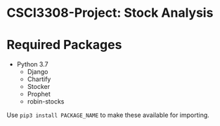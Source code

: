 # CSCI3308-Project: Stock Analysis

# Required Packages

* Python 3.7
    * Django
    * Chartify
    * Stocker
    * Prophet
    * robin-stocks

Use `pip3 install PACKAGE_NAME` to make these available for importing.